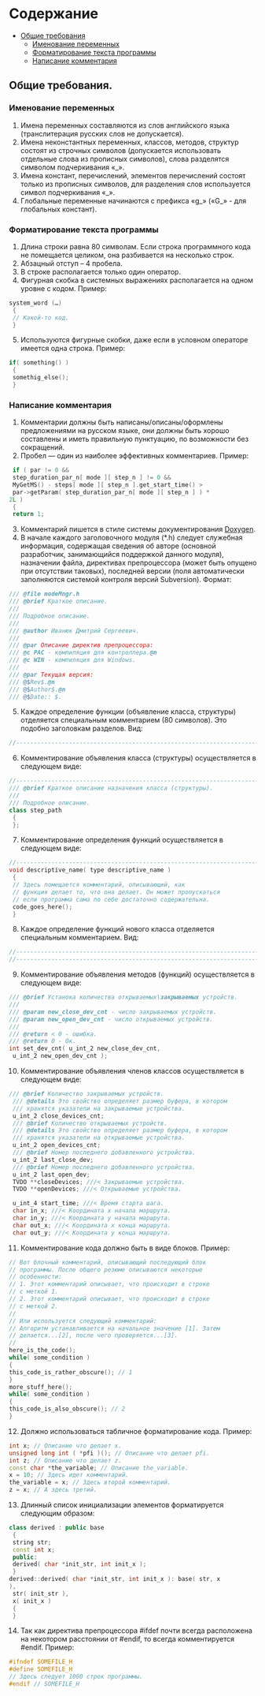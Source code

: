# Содержание

+ [Общие требования](#ch1p1)
    + [Именование переменных](#ch1p1s1)
    + [Форматирование текста программы](#ch1p1s2)
    + [Написание комментария](#ch1p1s3)

## <a name="ch1p1"></a> Общие требования. ##
### <a name="ch1p1s1"></a> Именование переменных  ###
1. Имена переменных составляются из слов английского языка (транслитерация
русских слов не допускается).
2. Имена неконстантных переменных, классов, методов, структур состоят из
строчных символов (допускается использовать отдельные слова из
прописных символов), слова разделятся символом подчеркивания «_».
3. Имена констант, перечислений, элементов перечислений состоят только из
прописных символов, для разделения слов используется символ
подчеркивания «_».
4. Глобальные переменные начинаются с префикса «g_» («G_» - для
глобальных констант).
### <a name="ch1p1s2"></a> Форматирование текста программы ###
1. Длина строки равна 80 символам. Если строка программного кода не
помещается целиком, она разбивается на несколько строк.
2. Абзацный отступ – 4 пробела.
3. В строке располагается только один оператор.
4. Фигурная скобка в системных выражениях располагается на одном уровне с
кодом. Пример: 
```C++
system_word (…)
 {
 // Какой-то код.
 } 
```
5. Используются фигурные скобки, даже если в условном операторе имеется
одна строка. Пример:
```C++
if( something() )
 {
 somethig_else();
 }
```
### <a name="ch1p1s3"></a> Написание комментария ###
1. Комментарии должны быть написаны/описаны/оформлены предложениями на русском языке, они должны
быть хорошо составлены и иметь правильную пунктуацию, по возможности
без сокращений.
2. Пробел — один из наиболее эффективных комментариев. Пример:
```C++
 if ( par != 0 &&
 step_duration_par_n[ mode ][ step_n ] != 0 &&
 MyGetMS() - steps[ mode ][ step_n ].get_start_time() >
 par->getParam( step_duration_par_n[ mode ][ step_n ] ) *
2L )
 {
 return 1;
```
3. Комментарий пишется в стиле системы документирования [Doxygen](https://www.doxygen.nl/).
4. В начале каждого заголовочного модуля (*.h) следует служебная
информация, содержащая сведения об авторе (основной разработчик,
занимающийся поддержкой данного модуля), назначении файла,
директивах препроцессора (может быть опущено при отсутствии таковых),
последней версии (поля автоматически заполняются системой контроля
версий Subversion). Формат:
```C++
/// @file modeMngr.h
/// @brief Краткое описание.
///
/// Подробное описание.
///
/// @author Иванюк Дмитрий Сергеевич.
///
/// @par Описание директив препроцессора:
/// @c PAC - компиляция для контроллера.@n
/// @c WIN - компиляция для Windows.
///
/// @par Текущая версия:
/// @$Rev$.@n
/// @$Author$.@n
/// @$Date:: $.
```
5. Каждое определение функции (объявление класса, структуры) отделяется
специальным комментарием (80 символов). Это подобно заголовкам
разделов. Вид:
```C++
//------------------------------------------------------------------------------
```
6. Комментирование объявления класса (структуры) осуществляется в
следующем виде:
```C++
//------------------------------------------------------------------------------
/// @brief Краткое описание назначения класса (структуры).
///
/// Подробное описание.
class step_path
 {
 };
```
7. Комментирование определения функций осуществляется в следующем виде:
```C++
//------------------------------------------------------------------------------
void descriptive_name( type descriptive_name )
 {
 // Здесь помещается комментарий, описывающий, как
 // функция делает то, что она делает. Он может пропускаться
 // если программа сама по себе достаточно содержательна.
 code_goes_here();
 }
```
8. Каждое определение функций нового класса отделяется специальным
комментарием. Вид:
```C++
//------------------------------------------------------------------------------
//------------------------------------------------------------------------------
```
9. Комментирование объявления методов (функций) осуществляется в
следующем виде:
```C++
/// @brief Устанока количества открываемых\закрываемых устройств.
///
/// @param new_close_dev_cnt - число закрываемых устройств.
/// @param new_open_dev_cnt - число открываемых устройств.
///
/// @return < 0 - ошибка.
/// @return 0 - Ок.
int set_dev_cnt( u_int_2 new_close_dev_cnt,
 u_int_2 new_open_dev_cnt );
```
10. Комментирование объявления членов классов осуществляется в следующем
виде:
```C++
/// @brief Количество закрываемых устройств.
 /// @details Это свойство определяет размер буфера, в котором
 /// хранятся указатели на закрываемые устройства.
 u_int_2 close_devices_cnt;
 /// @brief Количество открываемых устройств.
 /// @details Это свойство определяет размер буфера, в котором
 /// хранятся указатели на открываемые устройства.
 u_int_2 open_devices_cnt;
 /// @brief Номер последнего добавленного устройства.
 u_int_2 last_close_dev;
 /// @brief Номер последнего добавленного устройства.
 u_int_2 last_open_dev;
 TVDO **closeDevices; ///< Закрываемые устройства.
 TVDO **openDevices; ///< Открываемые устройства.

 u_int_4 start_time; ///< Время старта шага.
 char in_x; ///< Координата x начала маршрута.
 char in_y; ///< Координата y начала маршрута.
 char out_x; ///< Координата x конца маршрута.
 char out_y; ///< Координата y конца маршрута.
 ```
11. Комментирование кода должно быть в виде блоков. Пример:
 ```C++
// Вот блочный комментарий, описывающий последующий блок
// программы. После общего резюме описываются некоторые
// особенности:
// 1. Этот комментарий описывает, что происходит в строке
// с меткой 1.
// 2. Этот комментарий описывает, что происходит в строке
// с меткой 2.
//
// Или используется следующий комментарий:
// Алгоритм устанавливается на начальное значение [1]. Затем
// делается...[2], после чего проверяется...[3].
//
here_is_the_code();
while( some_condition )
 {
 this_code_is_rather_obscure(); // 1
 }
more_stuff_here();
while( some_condition )
 {
 this_code_is_also_obscure(); // 2
 }
 ```
12. Должно использоваться табличное форматирование кода. Пример:
```C++
int x; // Описание что делает x.
unsigned long int ( *pfi )(); // Описание что делает pfi.
int z; // Описание что делает z.
const char *the_variable; // Описание the_variable.
x = 10; // Здесь идет комментарий.
the_variable = x; // Здесь второй комментарий.
z = x; // A здесь третий.
```
13. Длинный список инициализации элементов форматируется следующим
образом:
```C++
class derived : public base
 {
 string str;
 const int x;
 public:
 derived( char *init_str, int init_x );
 }
derived::derived( char *init_str, int init_x ): base( str, x
),
 str( init_str ),
 x( init_x )
 {
 }
```
14. Так как директива препроцессора #ifdef почти всегда расположена на
некотором расстоянии от #endif, то всегда комментируется #endif. Пример:
```C++
#ifndef SOMEFILE_H
#define SOMEFILE_H
// Здесь следует 1000 строк программы.
#endif // SOMEFILE_H
```
